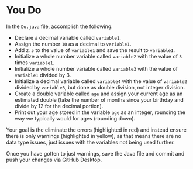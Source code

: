 # You Do

In the `Do.java` file, accomplish the following:

- Declare a decimal variable called `variable1`.
- Assign the number `10` as a decimal to `variable1`.
- Add `2.5` to the value of `variable1` and save the result to `variable1`.
- Initialize a whole number variable called `variable2` with the value of `3` times `variable1`.
- Initialize a whole number variable called `variable3` with the value of `variable1` divided by 3.
- Initialize a decimal variable called `variable4` with the value of `variable2` divided by `variable3`, but done as double division, not integer division.
- Create a double variable called `age` and assign your current age as an estimated double (take the number of months since your birthday and divide by 12 for the decimal portion).
- Print out your age stored in the variable `age` as an integer, rounding the way we typically would for ages (rounding down).

Your goal is the eliminate the errors (highlighted in red) and instead ensure there is only warnings (highlighted in yellow), as that means there are no data type issues, just issues with the variables not being used further.

Once you have gotten to just warnings, save the Java file and commit and push your changes via GitHub Desktop.